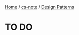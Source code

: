 [Home](https://mengxianbin.github.io) /
[cs-note](https://mengxianbin.github.io/cs-note/content) /
[Design Patterns](https://mengxianbin.github.io/cs-note/content/Design%20Patterns)

# TO DO
